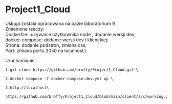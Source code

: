 # Project1_Cloud


Usluga zostala opracowana na bazie laboratorium 9 \
      Zmienione rzeczy:\
      Dockerfile : uzywanie uzytkownika node , dodanie wersji dev;\
      docker-compose: dodanie wersji dev i klienckiej;\
      Strona: dodanie podstron, zmiana css;\
      Port: zmiana portu 3050 na localhost;\
      
      
Uruchamianie
```
1.git clone https://github.com/broffy/Project1_Cloud.git \
```
```
2.docker compose -f docker-compose.dev.yml up \
```
```
3.http://localhost\
```
    https://github.com/broffy/Project1_Cloud/blob/main/client/src/working.png
